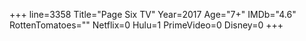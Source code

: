 +++
line=3358
Title="Page Six TV"
Year=2017
Age="7+"
IMDb="4.6"
RottenTomatoes=""
Netflix=0
Hulu=1
PrimeVideo=0
Disney=0
+++

